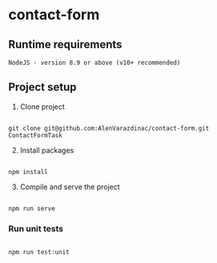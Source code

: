 # contact-form

## Runtime requirements

```
NodeJS - version 8.9 or above (v10+ recommended)
```

## Project setup

1. Clone project

```

git clone git@github.com:AlenVarazdinac/contact-form.git ContactFormTask

```

2. Install packages

```

npm install

```

3. Compile and serve the project

```

npm run serve

```

### Run unit tests

```

npm run test:unit

```

```

```

